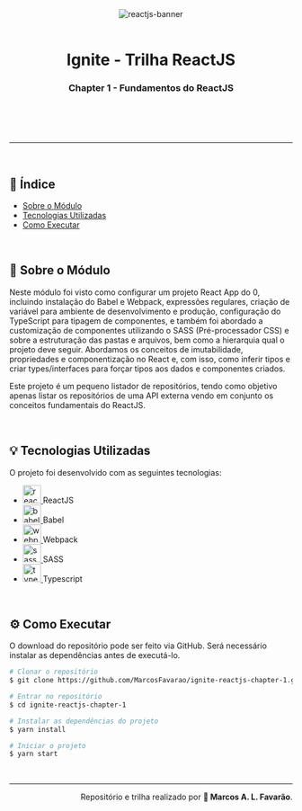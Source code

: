 <header>
  <div align='center'>
    <img src='https://ik.imagekit.io/wijkynyxd3a7/ignite-reactjs_1V5gUFcZlb8j8.png?updatedAt=1627791924656' alt="reactjs-banner">
  </div>

  <br>

  <h1 align='center'> Ignite - Trilha ReactJS</h1>

  <h3 align='center'>Chapter 1 - Fundamentos do ReactJS</h3>
</header>

<br>

---

<br>

<main>

<section>
<h2>📑 Índice</h2>

- [Sobre o Módulo](#-sobre-o-modulo)
- [Tecnologias Utilizadas](#-tecnologias-utilizadas)
- [Como Executar](#-como-executar)
</section>

<br>

<section>
<h2>🔎 Sobre o Módulo</h2>

<p>Neste módulo foi visto como configurar um projeto React App do 0, incluindo instalação do Babel e Webpack, expressões regulares, criação de variável para ambiente de desenvolvimento e produção, configuração do TypeScript para tipagem de componentes, e também foi abordado a customização de componentes utilizando o SASS (Pré-processador CSS) e sobre a estruturação das pastas e arquivos, bem como a hierarquia qual o projeto deve seguir. Abordamos os conceitos de imutabilidade, propriedades e componentização no React e, com isso, como inferir tipos e criar types/interfaces para forçar tipos aos dados e componentes criados.</p>

<p>Este projeto é um pequeno listador de repositórios, tendo como objetivo apenas listar os repositórios de uma API externa vendo em conjunto os conceitos fundamentais do ReactJS.</p>
</section>

<br>

<section>
<h2>💡 Tecnologias Utilizadas</h2>

<p>O projeto foi desenvolvido com as seguintes tecnologias:</p>

- [ <img src='https://ik.imagekit.io/wijkynyxd3a7/development-icons/256x/minimalists/reactjs-256-minimalist_LJGStks5Vr.png?updatedAt=1638394213281' alt="reactjs" width="32"> ](https://pt-br.reactjs.org/) ReactJS
- [ <img src='https://ik.imagekit.io/wijkynyxd3a7/development-icons/256x/minimalists/babel-256-minimalist_Sn38om_xo.png?updatedAt=1638394213311' alt="babel" width="32"> ](https://babeljs.io/) Babel
- [ <img src='https://ik.imagekit.io/wijkynyxd3a7/development-icons/256x/minimalists/webpack-256-minimalist_kHDeY1IAiA.png?updatedAt=1638394213381' alt="webpack" width="32"> ](https://webpack.js.org/) Webpack
- [ <img src='https://ik.imagekit.io/wijkynyxd3a7/development-icons/256x/minimalists/sass-256-minimalist_a5DsTaBwwj.png?updatedAt=1638394213326' alt="sass" width="32"> ](https://sass-lang.com/) SASS
- [ <img src='https://ik.imagekit.io/wijkynyxd3a7/development-icons/256x/minimalists/typescript-256-minimalist_xJkfWGxye5WS.png?updatedAt=1638394213364' alt="typescript" width="32"> ](https://www.typescriptlang.org/) Typescript
</section>

<br>

<section>
<h2>⚙ Como Executar</h2>
<p>O download do repositório pode ser feito via GitHub. Será necessário instalar as dependências antes de executá-lo.</p>

```bash
# Clonar o repositório
$ git clone https://github.com/MarcosFavarao/ignite-reactjs-chapter-1.git

# Entrar no repositório
$ cd ignite-reactjs-chapter-1

# Instalar as dependências do projeto
$ yarn install

# Iniciar o projeto
$ yarn start
```

</section>

</main>

<br>

---

<footer>
  <div align='right'>
    <span>Repositório e trilha realizado por <strong>🚀 Marcos A. L. Favarão</strong></span>.
  </div>
</footer>
